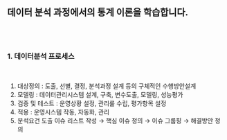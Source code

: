 ## 데이터 분석 과정에서의 통계 이론을 학습합니다.

<br /><br />

### 1. 데이터분석 프로세스

<br />

1. 대상정의 : 도출, 선별, 결정, 분석과정 설계 등의 구체적인 수행방안설계
2. 모델링 : 데이터관리시스템 설계, 구축, 변수도출, 모델링, 성능평가
3. 검증 및 테스트 : 운영상황 설정, 관리룰 수립, 평가항목 설정
4. 적용 : 운영시스템 작동, 자동화, 관리
5. 분석요건 도출 이슈 리스트 작성 → 핵심 이슈 정의 → 이슈 그룹핑 → 해결방안 정의

<br /><br />

